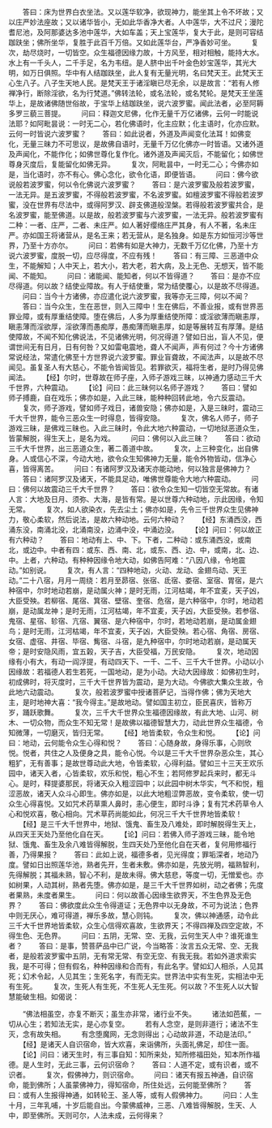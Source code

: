<!-- { "loadSidebar": true } -->
　　答曰：床为世界白衣坐法。又以莲华软净，欲现神力，能坐其上令不坏故；又以庄严妙法座故；又以诸华皆小，无如此华香净大者。人中莲华，大不过尺；漫陀耆尼池，及阿那婆达多池中莲华，大如车盖；天上宝莲华，复大于此，是则可容结跏趺坐；佛所坐华，复胜于此百千万倍。又如此莲华台，严净香妙可坐。
　　复次，劫尽烧时，一切皆空。众生福德因缘力故，十方风至，相对相触，能持大水。水上有一千头人，二千手足，名为韦纽。是人脐中出千叶金色妙宝莲华，其光大明，如万日俱照。华中有人结跏趺坐，此人复有无量光明，名曰梵天王。此梵天王心生八子。八子生天地人民。是梵天王于诸淫瞋已尽无余，以是故言：“若有人修禅净行，断除淫欲，名为行梵道。”佛转法轮，或名法轮，或名梵轮。是梵天王坐莲华上，是故诸佛随世俗故，于宝华上结跏趺坐，说六波罗蜜。闻此法者，必至阿耨多罗三藐三菩提。
　　问曰：释迦文尼佛，化作无量千万亿诸佛，云何一时能说法耶？如阿毗昙说：一时无二心，若化佛语时，化主应默；化主语时，化亦应默。云何一时皆说六波罗蜜？
　　答曰：如此说者，外道及声闻变化法耳！如佛变化，无量三昧力不可思议，是故佛自语时，无量千万亿化佛亦一时皆语。又诸外道及声闻化，不能作化；如佛世尊化复作化。诸外道及声闻灭后，不能留化；如佛世尊身灭度后，复能留化如佛无异。
　　复次，阿毗昙中，一时无二心；今佛亦如是，当化语时，亦不有心。佛心念化，欲令化语，即便皆语。
　　问曰：佛今欲说般若波罗蜜，何以令化佛说六波罗蜜？
　　答曰：是六波罗蜜及般若波罗蜜，一法无异。是五波罗蜜，不得般若波罗蜜，不名波罗蜜。如檀波罗蜜不得般若波罗蜜，没在世界有尽法中，或得阿罗汉、辟支佛道般涅槃。若得般若波罗蜜共合，是名波罗蜜，能至佛道。以是故，般若波罗蜜与六波罗蜜，一法无异。般若波罗蜜有二种：一者、庄严，二者、未庄严。如人著好缨络庄严其身，有人不著，名未庄严。亦如国王将诸营从，是名王来；若无营从，是名独身。如是东方如恒河沙等世界，乃至十方亦尔。
　　问曰：若佛有如是大神力，无数千万亿化佛，乃至十方说六波罗蜜，度脱一切，应尽得度，不应有残！
　　答曰：有三障、三恶道中众生，不能解知；人中天上，若大小，若大老，若大病，及上无色、无想天，皆不能闻、不能知。
　　问曰：诸能闻、能知者，何以不皆得道？
　　答曰：是亦不应尽得道。何以故？结使业障故。有人于结使重，常为结使覆心，以是故不尽得道。
　　问曰：当今十方诸佛，亦应遣化说六波罗蜜，我等亦无三障，何以不闻？
　　答曰：当今众生，生在恶世，则入三障中！生在佛后，不善业报，或有世界恶罪业障，或有厚重结使障。堕在佛后，人多为厚重结使所障：或淫欲薄而瞋恚厚，瞋恚薄而淫欲厚，淫欲薄而愚痴厚，愚痴薄而瞋恚厚，如是等展转互有厚薄。是结使障故，不闻不知化佛说法，不见诸佛光明，何况得道？譬如日出，盲人不见，便谓世间无有日月，日有何咎？又如雷电震地，聋人不闻声，声有何过？今十方诸佛常说经法，常遣化佛至十方世界说六波罗蜜。罪业盲聋故，不闻法声，以是故不尽闻见。虽复圣人有大慈心，不能令皆闻皆见。若罪欲灭，福将生者，是时乃得见佛闻法。
　　【经】尔时，世尊故在师子座，入师子游戏三昧，以神通力感动三千大千世界，六种震动。
　　【论】问曰：此三昧何以名师子游戏？
　　答曰：譬如师子搏鹿，自在戏乐；佛亦如是，入此三昧，能种种回转此地，令六反震动。
　　复次，师子游戏，譬如师子戏日，诸兽安隐；佛亦如是，入是三昧时，震动三千大千世界，能令三恶众生一时得息，皆得安隐。
　　复次，佛名人师子，师子游戏三昧，是佛戏三昧也。入此三昧时，令此大地六种震动，一切地狱恶道众生，皆蒙解脱，得生天上，是名为戏。
　　问曰：佛何以入此三昧？
　　答曰：欲动三千大千世界，出三恶道众生，著二善道中故。
　　复次，上三种变化，出自佛身。人或信心不深，今动大地，欲令众生知佛神力无量，能令外物皆动，信净心喜，皆得离苦。
　　问曰：有诸阿罗汉及诸天亦能动地，何以独言是佛神力？
　　答曰：诸阿罗汉及诸天，不能具足动，唯佛世尊能令大地六种震动。
　　问曰：佛何以故震动三千大千世界？
　　答曰：欲令众生知一切皆空无常故。有诸人言：大地及日月、须弥、大海，是皆有常。是以世尊六种动地，示此因缘，令知无常。
　　复次，如人欲染衣，先去尘土；佛亦如是，先令三千世界众生见佛神力，敬心柔软，然后说法，是故六种动地。云何六种动？
　　【经】东涌西没，西涌东没，南涌北没，北涌南没，边涌中没，中涌边没。
　　【论】问曰：何以故正有六种动？
　　答曰：地动有上、中、下。下者，二种动：或东涌西没，或南北，或边中。中者有四：或东、西、南、北，或东、西、边、中，或南，北、边、中。上者，六种动。有种种因缘令地大动，如佛告阿难：“八因八缘，令地震动。”如别说。
　　复次，有人言：“四种地动，火动、龙动、金翅鸟动、天王动。”二十八宿，月月一周绕：若月至昴宿、张宿、氐宿、娄宿、室宿、胃宿，是六种宿中，尔时地动若崩，是动属火神；是时无雨，江河枯竭，年不宜麦，天子凶，大臣受殃。若柳宿、尾宿、箕宿、壁宿、奎宿、危宿，是六种宿中，尔时，地动若崩，是动属龙神；是时无雨，江河枯竭，年不宜麦，天子凶，大臣受殃。若参宿、鬼宿、星宿、轸宿、亢宿、翼宿、是六种宿中，尔时，若地动若崩，是动属金翅鸟；是时无雨，江河枯竭，年不宜麦，天子凶，大臣受殃。若心宿、角宿、房宿、女宿、虚宿、井宿、毕宿、觜宿、斗宿，是九种宿中，尔时地动若崩，是动属天帝；是时安隐风雨，宜五榖，天子吉，大臣受福，万民安隐。
　　复次，地动因缘有小有大，有动一阎浮提，有动四天下、一千、二千、三千大千世界。小动以小因缘故：若福德人若生若死，一国地动，是为小动。大动大因缘故：如佛初生时，初成佛时，将灭度时，三千大千世界皆为震动，是为大动。今佛欲大集众生故，令此地六动震动。
　　复次，般若波罗蜜中授诸菩萨记，当得作佛；佛为天地大主，是时地神大喜：“我今得主。”是故地动。譬如国主初立，臣民喜庆，皆称万岁，踊跃歌舞。
　　复次，三千大千世界众生福德因缘故，有此大地、山河、树木、一切众物，而众生不知无常！是故佛以福德智慧大力，动此世界众生福德，令知微薄，一切磨灭，皆归无常。
　　【经】地皆柔软，令众生和悦。
　　【论】问曰：地动，云何能令众生心得和悦？
　　答曰：心随身故，身得乐事，心则欣悦。悦者，共住之人及便身之具，能令心悦。今以是三千大千世界杂恶众生，其心粗犷，无有善事；是故世尊动此大地，令皆柔软，心得利益。譬如三十三天王欢乐园中，诸天入者，心皆柔软，欢乐和悦，粗心不生；若阿修罗起兵来时，都无斗心。是时，释提婆那民，将诸天众入粗涩园中；以此园中树木华实，气不和悦，粗涩恶故，诸天人众斗心即生。佛亦如是，以此大地粗涩弊恶故，变令柔软，使一切众生心得喜悦。又如咒术药草熏人鼻时，恚心便生，即时斗诤；复有咒术药草令人心和悦欢喜，敬心相向。咒术草药尚能如此，何况三千大千世界地皆柔软！
　　【经】是三千大千世界中，地狱、饿鬼、畜生及八难处，即时解脱得生天上，从四天王天处乃至他化自在天。
　　【论】问曰：若佛入师子游戏三昧，能令地狱、饿鬼、畜生及余八难皆得解脱，生四天处乃至他化自在天者，复何用修福行善，乃得果报？
　　答曰：此如上说，福德多者，见光得度；罪垢深者，地动乃度。譬如日出照莲华池，熟者先开，生者未敷。佛亦如是，先放光明，福熟智利，先得解脱；其福未熟，智心不利，是故未得。佛大慈悲，等度一切，无憎爱也。亦如树果，人动其树，熟者先堕。佛亦如是，是三千大千世界如树，动之者佛；先度者果熟，未度者果生。
　　问曰：何以故善心因缘生欲界天，不生色界及无色界？
　　答曰：佛欲度此众生令得道证；无色界中以无身故，不可为说法；色界中则无厌心，难可得道，禅乐多故，慧心则钝。
　　复次，佛以神通感，动令此三千大千世界地皆柔软，众生心信得欢喜故，生欲界天；不得四禅及四空定故，不得生色、无色界。
　　问曰：五阴，无常、空、无我，云何生天人中？谁死谁生者？
　　答曰：是事，赞菩萨品中已广说，今当略答：汝言五众无常、空、无我者，是般若波罗蜜中五阴，无有常无常、有空无空、有我无我。若如外道求索实我，是不可得；但有假名，种种因缘和合而有，有此名字。譬如幻人相杀，人见其死；幻术令起，人见其生；生死名字，有而无实。世界法中实有生死，实相法中无有生死。
　　复次，生死人有生死，不生死人无生死。何以故？不生死人以大智慧能破生相。如偈说：

　　“佛法相虽空，亦复不断灭；虽生亦非常，诸行业不失。
　　诸法如芭蕉，一切从心生；若知法无实，是心亦复空。
　　若有人念空，是则非道行；诸法不生灭，念有故失相。
　　有念堕魔网，无念则得出；心动故非道，不动是法印。”
　　【经】是诸天人自识宿命，皆大欢喜，来诣佛所，头面礼佛足，却住一面。
　　【论】问曰：诸天生时，有三事自知：知所来处，知所修福田处，知本所作福德。是人生时，无此三事，云何识宿命？
　　答曰：人道不定，或有识者，或不识者。
　　复次，假佛神力，则识宿命。
　　问曰：诸天有报五神通，自识宿命，能到佛所；人虽蒙佛神力，得知宿命，所住处远，云何能至佛所？
　　答曰：或有人生报得神通，如转轮王、圣人等，或有人假佛神力。
　　问曰：人生十月，三年乳哺，十岁后能自出。今蒙佛威神，三恶、八难皆得解脱，生天、人中，即至佛所。天则可尔，人法未成，云何得来？
